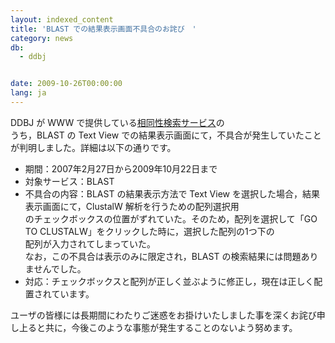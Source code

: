 ```yaml
---
layout: indexed_content
title: 'BLAST での結果表示画面不具合のお詫び　'
category: news
db:
  - ddbj


date: 2009-10-26T00:00:00
lang: ja
---
```


DDBJ が WWW で提供している<a href="/searches.html" target="_blank">相同性検索サービス</a>の<br>うち，BLAST の Text View での結果表示画面にて，不具合が発生していたことが判明しました。詳細は以下の通りです。

<ul>
    <li>期間：2007年2月27日から2009年10月22日まで </li>
    <li>対象サービス：BLAST </li>
    <li>不具合の内容：BLAST の結果表示方法で Text View を選択した場合，結果表示画面にて，ClustalW 解析を行うための配列選択用<br>のチェックボックスの位置がずれていた。そのため，配列を選択して「GO TO CLUSTALW」をクリックした時に，選択した配列の1つ下の<br>配列が入力されてしまっていた。<br>なお，この不具合は表示のみに限定され，BLAST の検索結果には問題ありませんでした。 </li>
    <li>対応：チェックボックスと配列が正しく並ぶように修正し，現在は正しく配置されています。 </li>
</ul>

<p>ユーザの皆様には長期間にわたりご迷惑をお掛けいたしました事を深くお詫び申し上ると共に，今後このような事態が発生することのないよう努めます。</p>
